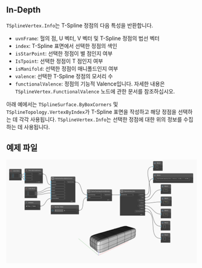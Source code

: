 ## In-Depth
`TSplineVertex.Info`는 T-Spline 정점의 다음 특성을 반환합니다.
- `uvnFrame`: 헐의 점, U 벡터, V 벡터 및 T-Spline 정점의 법선 벡터
- `index`: T-Spline 표면에서 선택한 정점의 색인
- `isStarPoint`: 선택한 정점이 별 점인지 여부
- `IsTpoint`: 선택한 정점이 T 점인지 여부
- `isManifold`: 선택한 정점이 매니폴드인지 여부
- `valence`: 선택한 T-Spline 정점의 모서리 수
- `functionalValence`: 정점의 기능적 Valence입니다. 자세한 내용은 `TSplineVertex.FunctionalValence` 노드에 관한 문서를 참조하십시오.

아래 예에서는 `TSplineSurface.ByBoxCorners` 및 `TSplineTopology.VertexByIndex`가 T-Spline 표면을 작성하고 해당 정점을 선택하는 데 각각 사용됩니다. `TSplineVertex.Info`는 선택한 정점에 대한 위의 정보를 수집하는 데 사용됩니다.

## 예제 파일

![Example](./Autodesk.DesignScript.Geometry.TSpline.TSplineVertex.Info_img.jpg)
